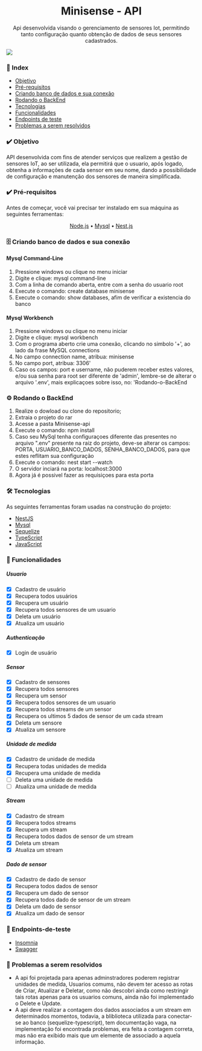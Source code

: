 <div align="center">
 <h1>Minisense - API</h1>
 <p>Api desenvolvida visando o gerenciamento de sensores Iot, permitindo tanto configuração quanto obtenção de dados de seus sensores cadastrados.</p>
</div>

<img src="https://img.shields.io/static/v1?label=License&message=MIT&color=7159c1&style=for-the-badge&logo=ghost"/>

### 📁 Index

- [Objetivo](#%EF%B8%8F-objetivo)
- [Pré-requisitos](#%EF%B8%8F-pré-requisitos)
- [Criando banco de dados e sua conexão](#%EF%B8%8F-criando-banco-de-dados-e-sua-conexão)
- [Rodando o BackEnd](#%EF%B8%8F-rodando-o-backend)
- [Tecnologias](#-tecnologias)
- [Funcionalidades](#-funcionalidades)
- [Endpoints de teste](#-endpoints-de-teste)
- [Problemas a serem resolvidos](#-problemas-a-serem-resolvidos)


### ✔️ Objetivo
<p> 
API desenvolvida com fins de atender serviços que realizem a gestão de sensores IoT, ao ser utilizada, ela permitirá que o usuario, após logado, obtenha a informações de cada sensor em seu nome, dando a possibilidade de configuração e manutenção dos sensores de maneira simplificada.
<p>

### ✔️ Pré-requisitos
<p>Antes de começar, você vai precisar ter instalado em sua máquina as seguintes ferramentas:</p>
<p align="center">
	<a href="https://nodejs.org/en/">Node.js</a> •
 	<a href="https://dev.mysql.com/downloads/installer/">Mysql</a> •
 	<a href="https://docs.nestjs.com/">Nest.js</a> 
</p>

### 🗄️ Criando banco de dados e sua conexão
	
#### Mysql Command-Line
<ol>
	<li>Pressione windows ou clique no menu iniciar</li>
	<li>Digite e clique: mysql command-line</li>
	<li>Com a linha de comando aberta, entre com a senha do usuario root</li>
	<li>Execute o comando: create database minisense </li>
	<li>Execute o comando: show databases, afim de verificar a existencia do banco</li>	
</ol>

#### Mysql Workbench
<ol>
	<li>Pressione windows ou clique no menu iniciar</li>
	<li>Digite e clique: mysql workbench</li>
	<li>Com o programa aberto crie uma conexão, clicando no simbolo '+', ao lado da frase MySQL connections</li>
	<li>No campo connection name, atribua: minisense</li>
	<li>No campo port, atribua: 3306'</li>
 	<liNo campo username, atribua: root</li>
	<li>Caso os campos: port e username, não puderem receber estes valores, e/ou sua senha para root ser diferente de 'admin', lembre-se de alterar o arquivo '.env', mais explicaçoes sobre isso, no: 'Rodando-o-BackEnd </li>	
</ol>

### ⚙️ Rodando o BackEnd
<ol>
	<li>Realize o dowload ou clone do repositorio;</li>
	<li>Extraia o projeto do rar</li>
	<li>Acesse a pasta Minisense-api</li>
	<li>Execute o comando: npm install</li>
	<li>Caso seu MySql tenha configuraçoes diferente das presentes no arquivo ".env" presente na raiz do projeto, deve-se alterar os campos: PORTA, USUARIO_BANCO_DADOS, SENHA_BANCO_DADOS, para que estes reflitam sua configuração</li>
 	<li>Execute o comando: nest start --watch</li>
	<li>O servidor inciará na porta: localhost:3000 </li>
	<li>Agora já é possivel fazer as requisiçoes para esta porta</li>	
</ol>

### 🛠 Tecnologias

As seguintes ferramentas foram usadas na construção do projeto:

- [NestJS](https://nestjs.com/)
- [Mysql](https://www.mysql.com/)
- [Sequelize](https://sequelize.org/)
- [TypeScript](https://www.typescriptlang.org/)
- [JavaScript](https://www.javascript.com/)

### 📁 Funcionalidades
##### Usuario
- [x] Cadastro de usuário
- [x] Recupera todos usuários
- [x] Recupera um usuário
- [x] Recupera todos sensores de um usuario
- [x] Deleta um usuário
- [x] Atualiza um usuário
##### Authenticação
- [x] Login de usuário
##### Sensor
- [x] Cadastro de sensores
- [x] Recupera todos sensores
- [x] Recupera um sensor
- [x] Recupera todos sensores de um usuario
- [x] Recupera todos streams de um sensor
- [x] Recupera os ultimos 5 dados de sensor de um cada stream
- [x] Deleta um sensore
- [x] Atualiza um sensore
##### Unidade de medida
- [x] Cadastro de unidade de medida
- [x] Recupera todas unidades de medida
- [x] Recupera uma unidade de medida
- [ ] Deleta uma unidade de medida
- [ ] Atualiza uma unidade de medida
##### Stream
- [x] Cadastro de stream
- [x] Recupera todos streams
- [x] Recupera um stream
- [x] Recupera todos dados de sensor de um stream
- [x] Deleta um stream
- [x] Atualiza um stream
##### Dado de sensor
- [x] Cadastro de dado de sensor
- [x] Recupera todos dados de sensor
- [x] Recupera um dado de sensor
- [x] Recupera todos dado de sensor de um stream
- [x] Deleta um dado de sensor
- [x] Atualiza um dado de sensor
### 🔴 Endpoints-de-teste
- [Insomnia](https://drive.google.com/file/d/15Y7nrjibb1M7GrPjGxFm54aAi0bV7PEJ/view?usp=sharing)
- [Swagger](https://drive.google.com/file/d/15y4VYSgS-tPTtMBIyCW-U1Xu7u59A5AJ/view?usp=sharing)

### 🔴 Problemas a serem resolvidos
- A api foi projetada para apenas adminstradores poderem registrar unidades de medida, Usuarios comums, não devem ter acesso as rotas de Criar, Atualizar e Deletar, como não descobri ainda como restringir tais rotas apenas para os usuarios comuns, ainda não foi implementado o Delete e Update.
- A api deve realizar a contagem dos dados associados a um stream em determinados momentos, todavia, a bliblioteca utilizada para conectar-se ao banco (sequelize-typescript), tem documentação vaga, na implementação foi encontrada problemas, era feita a contagem correta, mas não era exibido mais que um elemente de associado a aquela informação.
